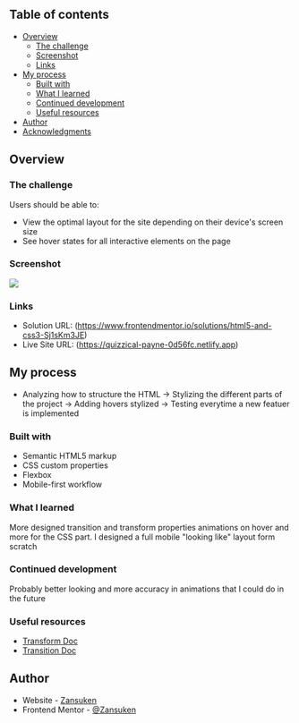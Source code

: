 ## Table of contents

- [Overview](#overview)
  - [The challenge](#the-challenge)
  - [Screenshot](#screenshot)
  - [Links](#links)
- [My process](#my-process)
  - [Built with](#built-with)
  - [What I learned](#what-i-learned)
  - [Continued development](#continued-development)
  - [Useful resources](#useful-resources)
- [Author](#author)
- [Acknowledgments](#acknowledgments)

## Overview

### The challenge

Users should be able to:

- View the optimal layout for the site depending on their device's screen size
- See hover states for all interactive elements on the page

### Screenshot

![](https://i.imgur.com/0VqQmWg.png)

### Links

- Solution URL: (https://www.frontendmentor.io/solutions/html5-and-css3-Sj1sKm3JE)
- Live Site URL: (https://quizzical-payne-0d56fc.netlify.app)

## My process

- Analyzing how to structure the HTML -> Stylizing the different parts of the project -> Adding hovers stylized -> Testing everytime a new featuer is implemented

### Built with

- Semantic HTML5 markup
- CSS custom properties
- Flexbox
- Mobile-first workflow

### What I learned

More designed transition and transform properties animations on hover and more for the CSS part.
I designed a full mobile "looking like" layout form scratch

### Continued development

Probably better looking and more accuracy in animations that I could do in the future

### Useful resources

- [Transform Doc](https://developer.mozilla.org/en-US/docs/Web/CSS/transform)
- [Transition Doc](https://developer.mozilla.org/en-US/docs/Web/CSS/transition)

## Author

- Website - [Zansuken](https://github.com/Zansuken)
- Frontend Mentor - [@Zansuken](https://www.frontendmentor.io/profile/Zansuken)
